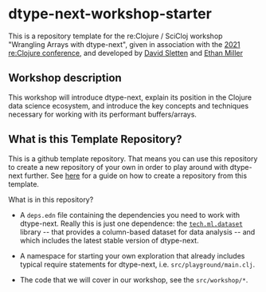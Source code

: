 # dtype-next-workshop-starter

This is a repository template for the re:Clojure / SciCloj workshop
"Wrangling Arrays with dtype-next", given in association with the
[2021 re:Clojure conference](https://www.reclojure.org/#speakers), and
developed by [David Sletten]() and [Ethan
Miller](http://ethanzanemiller.com)

## Workshop description

This workshop will introduce dtype-next, explain its position in the
Clojure data science ecosystem, and introduce the key concepts and
techniques necessary for working with its performant buffers/arrays.

## What is this Template Repository?

This is a github template repository. That means you can use this
repository to create a new repository of your own in order to play
around with dtype-next further. See
[here](https://docs.github.com/en/repositories/creating-and-managing-repositories/creating-a-repository-from-a-template)
for a guide on how to create a repository from this template.


What is in this repository?

* A `deps.edn` file containing the dependencies you need to work with
  dtype-next. Really this is just one dependence: the
  [`tech.ml.dataset`](https://github.com/techascent/tech.ml.dataset)
  library -- that provides a column-based dataset for data analysis --
  and which includes the latest stable version of dtype-next.

* A namespace for starting your own exploration that already includes
  typical require statements for dtype-next, i.e.
  `src/playground/main.clj`.
  
* The code that we will cover in our workshop, see the
  `src/workshop/*`.




